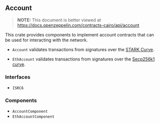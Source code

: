 ## Account

> **NOTE:** This document is better viewed at https://docs.openzeppelin.com/contracts-cairo/api/account

This crate provides components to implement account contracts that can be used for interacting with the network.

- `Account` validates transactions from signatures over the
[STARK Curve](https://docs.starknet.io/architecture-and-concepts/cryptography/stark-curve/).

- `EthAccount` validates transactions from signatures over the
[Secp256k1 curve](https://en.bitcoin.it/wiki/Secp256k1).

### Interfaces

- `ISRC6`

### Components

- `AccountComponent`
- `EthAccountComponent`
